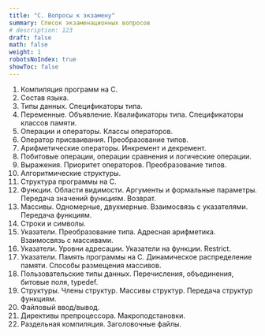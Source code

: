 ```yaml
---
title: "C. Вопросы к экзамену"
summary: Список экзаменационных вопросов 
# description: 123
draft: false
math: false
weight: 1
robotsNoIndex: true
showToc: false
---
```


1. Компиляция программ на C.
2. Состав языка.
3. Типы данных. Спецификаторы типа.
4. Переменные. Объявление. Квалификаторы типа. Спецификаторы классов памяти.
5. Операции и операторы. Классы операторов.
6. Оператор присваивания. Преобразование типов.
7. Арифметические операторы. Инкремент и декремент.
8. Побитовые операции, операции сравнения и логические операции.
9. Выражения. Приоритет операторов. Преобразование типов.
10. Алгоритмические структуры.
11. Структура программы на C.
12. Функции. Области видимости. Аргументы и формальные параметры. Передача значений функциям. Возврат.
13. Массивы. Одномерные, двухмерные. Взаимосвязь с указателями. Передача функциям.
14. Строки и символы.
15. Указатели. Преобразование типа. Адресная арифметика. Взаимосвязь с массивами.
16. Указатели. Уровни адресации. Указатели на функции. Restrict.
17. Указатели. Память программы на C. Динамическое распределение памяти. Способы размещения массивов.
18. Пользовательские типы данных. Перечисления, объединения, битовые поля, typedef.
19. Структуры. Члены структур. Массивы структур. Передача структур функциям.
20. Файловый ввод/вывод.
21. Директивы препроцессора. Макроподстановки.
22. Раздельная компиляция. Заголовочные файлы.
